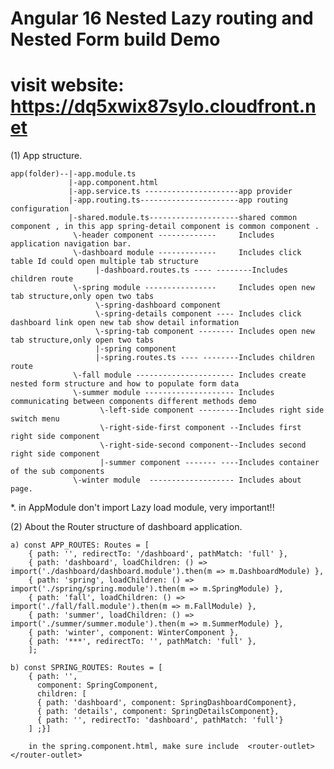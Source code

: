 # Angular 16 Nested Lazy routing and Nested Form build Demo 
# visit website: https://dq5xwix87sylo.cloudfront.net


(1) App structure.

    app(folder)--|-app.module.ts
                 |-app.component.html
                 |-app.service.ts ---------------------app provider 
                 |-app.routing.ts----------------------app routing configuration 
                 |-shared.module.ts--------------------shared common component , in this app spring-detail component is common component .
                  \-header component -------------     Includes application navigation bar.
                  \-dashboard module -------------     Includes click table Id could open multiple tab structure 
                       |-dashboard.routes.ts ---- --------Includes children route
                  \-spring module ----------------     Includes open new tab structure,only open two tabs 
                       \-spring-dashboard component 
                       \-spring-details component ---- Includes click dashboard link open new tab show detail information 
                       \-spring-tab component -------- Includes open new tab structure,only open two tabs 
                       |-spring component
                       |-spring.routes.ts ---- --------Includes children route
                  \-fall module ---------------------- Includes create nested form structure and how to populate form data
                  \-summer module -------------------- Includes communicating between components different methods demo
                        \-left-side component ---------Includes right side switch menu
                        \-right-side-first component --Includes first right side component
                        \-right-side-second component--Includes second right side component
                        |-summer component ------- ----Includes container of the sub components
                  \-winter module  ------------------- Includes about page.
             
   *. in AppModule don't import Lazy load module, very important!!
   
(2) About the Router structure of dashboard application.
   
    a) const APP_ROUTES: Routes = [
        { path: '', redirectTo: '/dashboard', pathMatch: 'full' },
        { path: 'dashboard', loadChildren: () => import('./dashboard/dashboard.module').then(m => m.DashboardModule) },
        { path: 'spring', loadChildren: () => import('./spring/spring.module').then(m => m.SpringModule) },
        { path: 'fall', loadChildren: () => import('./fall/fall.module').then(m => m.FallModule) },
        { path: 'summer', loadChildren: () => import('./summer/summer.module').then(m => m.SummerModule) },
        { path: 'winter', component: WinterComponent },
        { path: '***', redirectTo: '', pathMatch: 'full' },
        ];
    
    b) const SPRING_ROUTES: Routes = [
        { path: '',
          component: SpringComponent,
          children: [
          { path: 'dashboard', component: SpringDashboardComponent},
          { path: 'details', component: SpringDetailsComponent},
          { path: '', redirectTo: 'dashboard', pathMatch: 'full'}
        ] ;}]
            
        in the spring.component.html, make sure include  <router-outlet></router-outlet>

